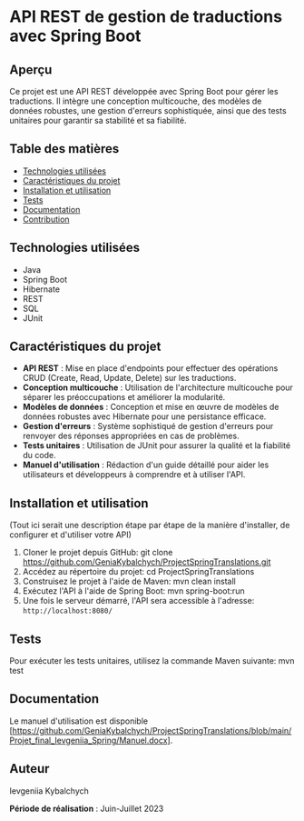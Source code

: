 # API REST de gestion de traductions avec Spring Boot

## Aperçu
Ce projet est une API REST développée avec Spring Boot pour gérer les traductions. Il intègre une conception multicouche, des modèles de données robustes, une gestion d'erreurs sophistiquée, ainsi que des tests unitaires pour garantir sa stabilité et sa fiabilité.

## Table des matières
- [Technologies utilisées](#technologies-utilisées)
- [Caractéristiques du projet](#caractéristiques-du-projet)
- [Installation et utilisation](#installation-et-utilisation)
- [Tests](#tests)
- [Documentation](#documentation)
- [Contribution](#contribution)

## Technologies utilisées
- Java
- Spring Boot
- Hibernate
- REST
- SQL
- JUnit

## Caractéristiques du projet
- **API REST** : Mise en place d'endpoints pour effectuer des opérations CRUD (Create, Read, Update, Delete) sur les traductions.
- **Conception multicouche** : Utilisation de l'architecture multicouche pour séparer les préoccupations et améliorer la modularité.
- **Modèles de données** : Conception et mise en œuvre de modèles de données robustes avec Hibernate pour une persistance efficace.
- **Gestion d'erreurs** : Système sophistiqué de gestion d'erreurs pour renvoyer des réponses appropriées en cas de problèmes.
- **Tests unitaires** : Utilisation de JUnit pour assurer la qualité et la fiabilité du code.
- **Manuel d'utilisation** : Rédaction d'un guide détaillé pour aider les utilisateurs et développeurs à comprendre et à utiliser l'API.

## Installation et utilisation
(Tout ici serait une description étape par étape de la manière d'installer, de configurer et d'utiliser votre API)

1. Cloner le projet depuis GitHub: git clone https://github.com/GeniaKybalchych/ProjectSpringTranslations.git
2. Accédez au répertoire du projet: cd ProjectSpringTranslations
3. Construisez le projet à l'aide de Maven: mvn clean install
4. Exécutez l'API à l'aide de Spring Boot: mvn spring-boot:run
5. Une fois le serveur démarré, l'API sera accessible à l'adresse: `http://localhost:8080/`

## Tests
Pour exécuter les tests unitaires, utilisez la commande Maven suivante:
mvn test

## Documentation
Le manuel d'utilisation est disponible [https://github.com/GeniaKybalchych/ProjectSpringTranslations/blob/main/Projet_final_Ievgeniia_Spring/Manuel.docx].

## Auteur

Ievgeniia Kybalchych

**Période de réalisation** : Juin-Juillet 2023  
